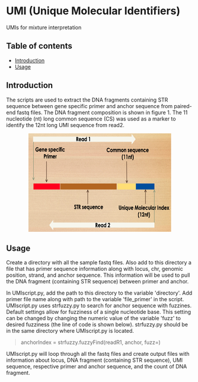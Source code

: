 <!-- PROJECT TITLE -->
# UMI (Unique Molecular Identifiers)
UMIs for mixture interpretation

<!-- TABLE OF CONTENTS -->
## Table of contents
* [Introduction](#introduction)
* [Usage](#usage)

<!-- Introduction -->
## Introduction
The scripts are used to extract the DNA fragments containing STR sequence between gene specific primer and anchor sequence from paired-end fastq files. The DNA fragment composition is shown in figure 1. The 11 nucleotide (nt) long common sequence (CS) was used as a marker to identify the 12nt long UMI sequence from read2.

<p align="center">
<img src="images/DNAfragComp.png" alt="Image" width="385" height="265">
</p>



<!-- Usage -->
## Usage

Create a directory with all the sample fastq files.
Also add to this directory a file that has primer sequence information along with locus, chr, genomic position, strand, and anchor sequence. This information will be used to pull the DNA fragment (containing STR sequence) between primer and anchor.

In UMIscript.py, add the path to this directory to the variable 'directory'. Add primer file name along with path to the variable 'file_primer' in the script.
UMIscript.py uses strfuzzy.py to search for anchor sequence with fuzzines. Default settings allow for fuzziness of a single nucleotide base. This setting can be changed by changing the numeric value of the variable 'fuzz' to desired fuzziness (the line of code is shown below). strfuzzy.py should be in the same directory where UMIscript.py is located.  

> anchorIndex = strfuzzy.fuzzyFind(readR1, anchor, fuzz=<numeric value of desired fuzziness>)

UMIscript.py will loop through all the fastq files and create output files with information about locus, DNA fragment (containing STR sequence), UMI sequence, respective primer and anchor sequence, and the count of DNA fragment.
